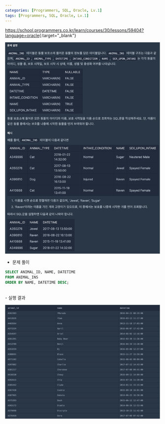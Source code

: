 ```yaml
---
categories: [Programmers, SQL, Oracle, Lv.1]
tags: [Programmers, SQL, Oracle, Lv.1] 
---
```


<https://school.programmers.co.kr/learn/courses/30/lessons/59404?language=oracle>{:target="_blank"}

![문제](/assets/img/programmers/sql/oracle/lv.1/%EC%97%AC%EB%9F%AC_%EA%B8%B0%EC%A4%80%EC%9C%BC%EB%A1%9C_%EC%A0%95%EB%A0%AC%ED%95%98%EA%B8%B0(1).png)

- 문제 풀이

```sql
SELECT ANIMAL_ID, NAME, DATETIME
FROM ANIMAL_INS
ORDER BY NAME, DATETIME DESC;
```

<br>
- 실행 결과

![실행 결과](/assets/img/programmers/sql/oracle/lv.1/%EC%97%AC%EB%9F%AC_%EA%B8%B0%EC%A4%80%EC%9C%BC%EB%A1%9C_%EC%A0%95%EB%A0%AC%ED%95%98%EA%B8%B0(2).png)
